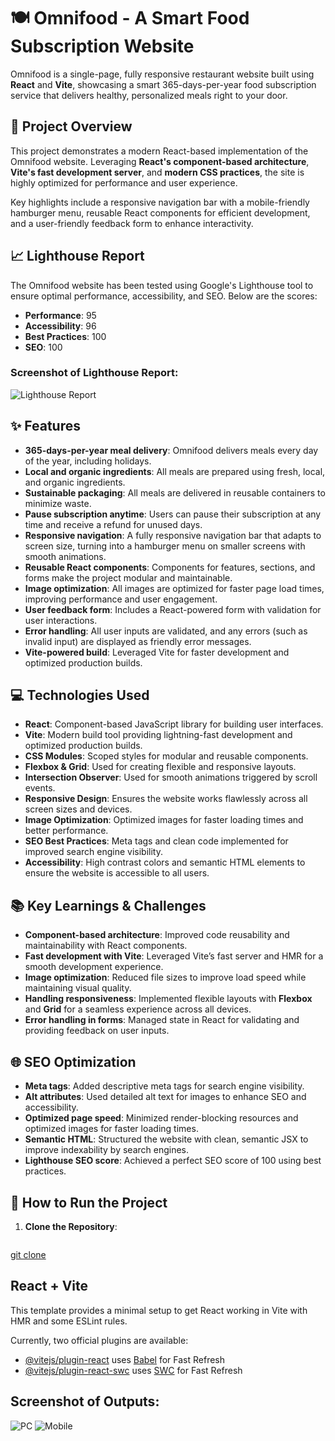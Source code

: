 # 🍽️ Omnifood - A Smart Food Subscription Website

Omnifood is a single-page, fully responsive restaurant website built using **React** and **Vite**, showcasing a smart 365-days-per-year food subscription service that delivers healthy, personalized meals right to your door.

## 📖 Project Overview

This project demonstrates a modern React-based implementation of the Omnifood website. Leveraging **React's component-based architecture**, **Vite's fast development server**, and **modern CSS practices**, the site is highly optimized for performance and user experience.

Key highlights include a responsive navigation bar with a mobile-friendly hamburger menu, reusable React components for efficient development, and a user-friendly feedback form to enhance interactivity.

## 📈 Lighthouse Report

The Omnifood website has been tested using Google's Lighthouse tool to ensure optimal performance, accessibility, and SEO. Below are the scores:

- **Performance**: 95  
- **Accessibility**: 96  
- **Best Practices**: 100  
- **SEO**: 100  

### Screenshot of Lighthouse Report:

![Lighthouse Report](img/lighthouse-report.png)

## ✨ Features

- **365-days-per-year meal delivery**: Omnifood delivers meals every day of the year, including holidays.  
- **Local and organic ingredients**: All meals are prepared using fresh, local, and organic ingredients.  
- **Sustainable packaging**: All meals are delivered in reusable containers to minimize waste.  
- **Pause subscription anytime**: Users can pause their subscription at any time and receive a refund for unused days.  
- **Responsive navigation**: A fully responsive navigation bar that adapts to screen size, turning into a hamburger menu on smaller screens with smooth animations.  
- **Reusable React components**: Components for features, sections, and forms make the project modular and maintainable.  
- **Image optimization**: All images are optimized for faster page load times, improving performance and user engagement.  
- **User feedback form**: Includes a React-powered form with validation for user interactions.  
- **Error handling**: All user inputs are validated, and any errors (such as invalid input) are displayed as friendly error messages.  
- **Vite-powered build**: Leveraged Vite for faster development and optimized production builds.  

## 💻 Technologies Used

- **React**: Component-based JavaScript library for building user interfaces.  
- **Vite**: Modern build tool providing lightning-fast development and optimized production builds.  
- **CSS Modules**: Scoped styles for modular and reusable components.  
- **Flexbox & Grid**: Used for creating flexible and responsive layouts.  
- **Intersection Observer**: Used for smooth animations triggered by scroll events.  
- **Responsive Design**: Ensures the website works flawlessly across all screen sizes and devices.  
- **Image Optimization**: Optimized images for faster loading times and better performance.  
- **SEO Best Practices**: Meta tags and clean code implemented for improved search engine visibility.  
- **Accessibility**: High contrast colors and semantic HTML elements to ensure the website is accessible to all users.  

## 📚 Key Learnings & Challenges

- **Component-based architecture**: Improved code reusability and maintainability with React components.
- **Fast development with Vite**: Leveraged Vite’s fast server and HMR for a smooth development experience.
- **Image optimization**: Reduced file sizes to improve load speed while maintaining visual quality.
- **Handling responsiveness**: Implemented flexible layouts with **Flexbox** and **Grid** for a seamless experience across all devices.
- **Error handling in forms**: Managed state in React for validating and providing feedback on user inputs.

## 🌐 SEO Optimization

- **Meta tags**: Added descriptive meta tags for search engine visibility.  
- **Alt attributes**: Used detailed alt text for images to enhance SEO and accessibility.  
- **Optimized page speed**: Minimized render-blocking resources and optimized images for faster loading times.  
- **Semantic HTML**: Structured the website with clean, semantic JSX to improve indexability by search engines.  
- **Lighthouse SEO score**: Achieved a perfect SEO score of 100 using best practices.

## 🚀 How to Run the Project

1. **Clone the Repository**:
   ```bash
  [ git clone ](https://github.com/adinathraut/OMNIFOOD-REACT.git)

## React + Vite

This template provides a minimal setup to get React working in Vite with HMR and some ESLint rules.

Currently, two official plugins are available:

- [@vitejs/plugin-react](https://github.com/vitejs/vite-plugin-react/blob/main/packages/plugin-react/README.md) uses [Babel](https://babeljs.io/) for Fast Refresh
- [@vitejs/plugin-react-swc](https://github.com/vitejs/vite-plugin-react-swc) uses [SWC](https://swc.rs/) for Fast Refresh

## Screenshot of Outputs:

![PC](img/pc.png)
![Mobile](img/mobile.png)
